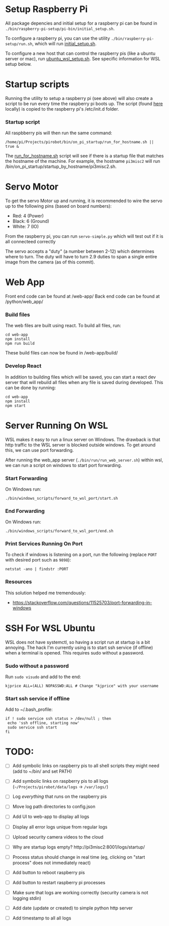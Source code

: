 # Setup Raspberry Pi
All package depencies and initial setup for a raspberry pi can be found in `./bin/raspberry-pi-setup/pi-bin/initial_setup.sh`.

To configure a raspberry pi, you can use the utility `./bin/raspberry-pi-setup/run.sh`, which will run [initial_setup.sh](/bin/raspberry-pi-setup/pi-bin/initial_setup.sh).

To configure a new host that can control the raspberry pis (like a ubuntu server or mac), run [ubuntu_wsl_setup.sh](/bin/raspberry-pi-setup/ubuntu_wsl_setup.sh). See specific information for WSL setup below.


# Startup scripts

Running the utility to setup a raspberry pi (see above) will also create a script to be run every time the raspberry pi boots up. The script (found [here](/bin/raspberry-pi-setup/pi-bin/init.d/robot_startup.sh) locally) is copied to the raspberry pi's /etc/init.d folder.

### Startup script

All raspbberry pis will then run the same command:
```
/home/pi/Projects/pirobot/bin/on_pi_startup/run_for_hostname.sh || true &
```

The [run_for_hostname.sh](/bin/on_pi_startup/run_for_hostname.sh) script will see if there is a startup file that matches the hostname of the machine. For example, the hostname `pi3misc2` will run /bin/on_pi_startup/startup_by_hostname/pi3misc2.sh.

# Servo Motor

To get the servo Motor up and running, it is recommended to wire the servo up to the following pins (based on board numbers):
 - Red: 4 (Power)
 - Black: 6 (Ground)
 - White: 7 (IO)

From the raspberry pi, you can run `servo-simple.py` which will test out if it is all connecteed correctly

The servo accepts a "duty" (a number between 2-12) which determines where to turn. The duty will have to turn 2.9 duties to span a single entire image from the camera (as of this commit).

# Web App
Front end code can be found at /web-app/
Back end code can be found at /python/web_app/

### Build files
The web files are built using react. To build all files, run:

```
cd web-app
npm install
npm run build
```

These build files can now be found in /web-app/build/

### Develop React
In addition to building files which will be saved, you can start a react dev server that will rebuild all files when any file is saved during developed. This can be done by running:

```
cd web-app
npm install
npm start
```

# Server Running On WSL
WSL makes it easy to run a linux server on Windows. The drawback is that http traffic to the WSL server is blocked outside windows. To get around this, we can use port forwarding.

After running the web_app server (`./bin/run/run_web_server.sh`) within wsl, we can run a script on windows to start port forwarding. 

### Start Forwarding
On Windows run:

```
./bin/windows_scripts/forward_to_wsl_port/start.sh
```

### End Forwarding
On Windows run:

```
./bin/windows_scripts/forward_to_wsl_port/end.sh
```

### Print Services Running On Port
To check if windows is listening on a port, run the following (replace `PORT` with desired port such as `9898`):
```
netstat -ano | findstr :PORT
```

### Resources
This solution helped me tremendously:
 -  https://stackoverflow.com/questions/11525703/port-forwarding-in-windows

# SSH For WSL Ubuntu

WSL does not have systemctl, so having a script run at startup is a bit annoying. The hack I'm currently using is to start ssh service (if offline) when a terminal is opened. This requires sudo without a password.

### Sudo without a password
Run `sudo visudo` and add to the end:
```
kjprice ALL=(ALL) NOPASSWD:ALL # Change "kjprice" with your username
```

### Start ssh service if offline
Add to ~/.bash_profile:
```
if ! sudo service ssh status > /dev/null ; then
 echo 'ssh offline, starting now'
 sudo service ssh start
fi
```

# TODO:
 - [ ] Add symbolic links on raspberry pis to all shell scripts they might need (add to ~/bin/ and set PATH)
 - [ ] Add symbolic links on raspberry pis to all logs (`~/Projects/pirobot/data/logs` -> `/var/logs/`)
 - [ ] Log *everything* that runs on the raspberry pis
 - [ ] Move log path directories to config.json
 - [ ] Add UI to web-app to display all logs
 - [ ] Display all error logs unique from regular logs
 - [ ] Upload security camera videos to the cloud
 - [ ] Why are startup logs empty? http://pi3misc2:8001/logs/startup/
 - [ ] Process status should change in real time (eg, clicking on "start process" does not immediately react)
 - [ ] Add button to reboot raspberry pis
 - [ ] Add button to restart raspberry pi processes
 - [ ] Make sure that logs are working correctly (security camera is not logging stdin)
 - [ ] Add date (update or created) to simple python http server
 - [ ] Add timestamp to all all logs
 
 
 
 
 
 
 